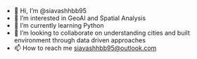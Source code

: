- 👋 Hi, I’m @siavashhbb95
- 👀 I’m interested in GeoAI and Spatial Analysis
- 🌱 I’m currently learning Python
- 💞️ I’m looking to collaborate on understanding cities and built environment through data driven approaches
- 📫 How to reach me siavashhbb95@outlook.com

<!---
siavashhbb95/siavashhbb95 is a ✨ special ✨ repository because its `README.md` (this file) appears on your GitHub profile.
You can click the Preview link to take a look at your changes.
--->
